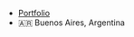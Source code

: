 - <a href="https://dante-terranova.vercel.app/" target="_blank">Portfolio</a>
- :argentina: Buenos Aires, Argentina
